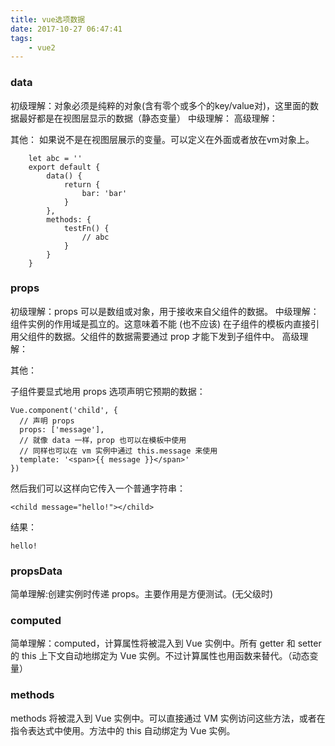 ```yaml
---
title: vue选项数据
date: 2017-10-27 06:47:41
tags:
	- vue2
---
```




### data

初级理解：对象必须是纯粹的对象(含有零个或多个的key/value对)，这里面的数据最好都是在视图层显示的数据（静态变量）
中级理解：
高级理解：

其他：
如果说不是在视图层展示的变量。可以定义在外面或者放在vm对象上。

```
    let abc = ''  
    export default {  
        data() {  
            return {  
                bar: 'bar'  
            }  
        },  
        methods: {  
            testFn() {  
                // abc  
            }  
        }  
    }  
```

### props

初级理解：props 可以是数组或对象，用于接收来自父组件的数据。
中级理解：组件实例的作用域是孤立的。这意味着不能 (也不应该) 在子组件的模板内直接引用父组件的数据。父组件的数据需要通过 prop 才能下发到子组件中。
高级理解：

其他：

子组件要显式地用 props 选项声明它预期的数据：
```
Vue.component('child', {
  // 声明 props
  props: ['message'],
  // 就像 data 一样，prop 也可以在模板中使用
  // 同样也可以在 vm 实例中通过 this.message 来使用
  template: '<span>{{ message }}</span>'
})
```
然后我们可以这样向它传入一个普通字符串：
```
<child message="hello!"></child>
```
结果：
```
hello!
```

### propsData

简单理解:创建实例时传递 props。主要作用是方便测试。(无父级时)


### computed
简单理解：computed，计算属性将被混入到 Vue 实例中。所有 getter 和 setter 的 this 上下文自动地绑定为 Vue 实例。不过计算属性也用函数来替代。（动态变量）


### methods
 methods 将被混入到 Vue 实例中。可以直接通过 VM 实例访问这些方法，或者在指令表达式中使用。方法中的 this 自动绑定为 Vue 实例。

